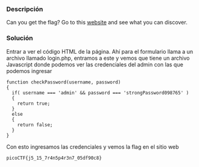 ### Descripción  
Can you get the flag? Go to this [website](http://saturn.picoctf.net:63258/) and see what you can discover.
### Solución
Entrar a ver el código HTML de la página. Ahí para el formulario llama a un archivo llamado login.php, entramos a este y vemos que tiene un archivo Javascript donde podemos ver las credenciales del admin con las que podemos ingresar
```
function checkPassword(username, password)
{
  if( username === 'admin' && password === 'strongPassword098765' )
  {
    return true;
  }
  else
  {
    return false;
  }
}
```
Con esto ingresamos las credenciales y vemos la flag en el sitio web
```
picoCTF{j5_15_7r4n5p4r3n7_05df90c8}
```